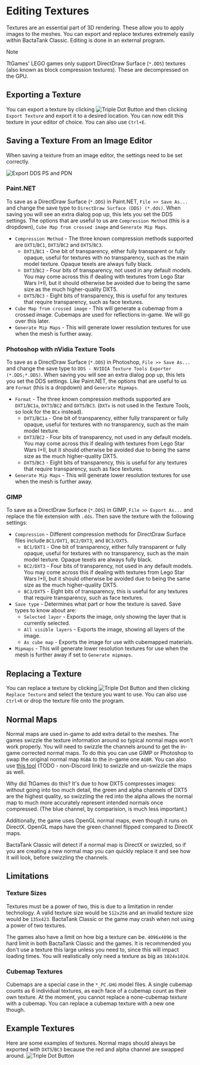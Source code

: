 # Editing Textures
Textures are an essential part of 3D rendering. These allow you to apply images to the meshes. You can export and replace textures extremely easily within BactaTank Classic. Editing is done in an external program.

> [!NOTE]
> TtGames' LEGO games only support DirectDraw Surface (`*.DDS`) textures (also known as block compression textures). These are decompressed on the GPU.

## Exporting a Texture
You can export a texture by clicking ![Triple Dot Button](https://i.imgur.com/xhwAmwR.png) and then clicking `Export Texture` and export it to a desired location. You can now edit this texture in your editor of choice. You can also use `Ctrl+E`.

## Saving a Texture From an Image Editor
When saving a texture from an image editor, the settings need to be set correctly.

![Export DDS PS and PDN](https://i.imgur.com/ZOEffIj.png)<br>

### Paint.NET
To save as a DirectDraw Surface (`*.DDS`) in Paint.NET, `File >> Save As...` and change the save type to `DirectDraw Surface (DDS) (*.dds)`. When saving you will see an extra dialog pop up, this lets you set the DDS settings. The options that are useful to us are `Compression Method` (this is a dropdown), `Cube Map from crossed image` and `Generate Mip Maps`.

- `Compression Method` - The three known compression methods supported are `DXT1`/`BC1`, `DXT3`/`BC2` and `DXT5`/`BC3`.
  - `DXT1`/`BC1` - One bit of transparency, either fully transparent or fully opaque, useful for textures with no transparency, such as the main model texture. Opaque texels are always fully black.
  - `DXT3`/`BC2` - Four bits of transparency, not used in any default models. You may come across this if dealing with textures from Lego Star Wars I+II, but it should otherwise be avoided due to being the same size as the much higher-quality DXT5.
  - `DXT5`/`BC3` - Eight bits of transparency, this is useful for any textures that require transparency, such as face textures.
- `Cube Map from crossed image` - This will generate a cubemap from a crossed image. Cubemaps are used for reflections in-game. We will go over this later.
- `Generate Mip Maps` - This will generate lower resolution textures for use when the mesh is further away.

### Photoshop with nVidia Texture Tools
To save as a DirectDraw Surface (`*.DDS`) in Photoshop, `File >> Save As...` and change the save type to `DDS - NVIDIA Texture Tools Exporter (*.DDS;*.DDS)`. When saving you will see an extra dialog pop up, this lets you set the DDS settings. Like Paint.NET, the options that are useful to us are `Format` (this is a dropdown) and `Generate Mipmaps`.

- `Format` - The three known compression methods supported are `DXT1`/`BC1a`, `DXT3`/`BC2` and `DXT5`/`BC3`. (`DXTx` is not used in the Texture Tools, so look for the `BCx` instead).
  - `DXT1`/`BC1a` - One bit of transparency, either fully transparent or fully opaque, useful for textures with no transparency, such as the main model texture.
  - `DXT3`/`BC2` - Four bits of transparency, not used in any default models. You may come across this if dealing with textures from Lego Star Wars I+II, but it should otherwise be avoided due to being the same size as the much higher-quality DXT5.
  - `DXT5`/`BC3` - Eight bits of transparency, this is useful for any textures that require transparency, such as face textures.
- `Generate Mip Maps` - This will generate lower resolution textures for use when the mesh is further away.

### GIMP
To save as a DirectDraw Surface (`*.DDS`) in GIMP, `File >> Export As...` and replace the file extension with `.dds`. Then save the texture with the following settings:
- `Compression` - Different compression methods for DirectDraw Surface files include `BC1/DXT1`, `BC2/DXT3`, and `BC3/DXT5`.
  - `BC1/DXT1` - One bit of transparency, either fully transparent or fully opaque, useful for textures with no transparency, such as the main model texture. Opaque texels are always fully black.
  - `BC2/DXT3` - Four bits of transparency, not used in any default models. You may come across this if dealing with textures from Lego Star Wars I+II, but it should otherwise be avoided due to being the same size as the much higher-quality DXT5.
  - `BC3/DXT5` - Eight bits of transparency, this is useful for any textures that require transparency, such as face textures.
- `Save type` - Determines what part or how the texture is saved. Save types to know about are:
  - `Selected layer` - Exports the image, only showing the layer that is currently selected.
  - `All visible layers` - Exports the image, showing all layers of the image.
  - `As cube map` - Exports the image for use with cubemapped materials.
- `Mipmaps` - This will generate lower resolution textures for use when the mesh is further away if set to `Generate mipmaps`.

## Replacing a Texture
You can replace a texture by clicking ![Triple Dot Button](https://i.imgur.com/xhwAmwR.png) and then clicking `Replace Texture` and select the texture you want to use. You can also use `Ctrl+R` or drop the texture file onto the program.

## Normal Maps
Normal maps are used in-game to add extra detail to the meshes. The games swizzle the texture information around so typical normal maps won't work properly. You will need to swizzle the channels around to get the in-game corrected normal maps. To do this you can use GIMP or Photoshop to swap the original normal map `RGBA` to the in-game one `AGBR`. You can also use [this tool](https://cdn.discordapp.com/attachments/540477596123660288/1333300302442532986/GLtoTCSNM.zip?ex=67fe906b&is=67fd3eeb&hm=f313c02e5b3ac8f22cad908042f947fc807e38ad11b608388c5028c7b1a85457&) (TODO - non-Discord link) to swizzle and un-swizzle the maps as well. 

Why did TtGames do this? It's due to how DXT5 compresses images: without going into too much detail, the green and alpha channels of DXT5 are the highest quality, so swizzling the red into the alpha allows the normal map to much more accurately represent intended normals once compressed. (The blue channel, by comparision, is much less important.)

Additionally, the game uses OpenGL normal maps, even though it runs on DirectX. OpenGL maps have the green channel flipped compared to DirectX maps.

BactaTank Classic will detect if a normal map is DirectX or swizzled, so if you are creating a new normal map you can quickly replace it and see how it will look, before swizzling the channels.

## Limitations
### Texture Sizes
Textures must be a power of two, this is due to a limitation in render technology. A valid texture size would be `512x256` and an invalid texture size would be `135x423`. BactaTank Classic or the game may crash when not using a power of two textures.

The games also have a limit on how big a texture can be. `4096x4096` is the hard limit in both BactaTank Classic and the games. It is recommended you don't use a texture this large unless you need to, since this will impact loading times. You will realistically only need a texture as big as `1024x1024`.

### Cubemap Textures
Cubemaps are a special case in the `*_PC.GHG` model files. A single cubemap counts as 6 individual textures, as each face of a cubemap count as their own texture. At the moment, you cannot replace a none-cubemap texture with a cubemap. You can replace a cubemap texture with a new one though.

## Example Textures
Here are some examples of textures. Normal maps should always be exported with `DXT5`/`BC3` because the red and alpha channel are swapped around.
![Triple Dot Button](https://i.imgur.com/cBbqqsj.png)<br>
